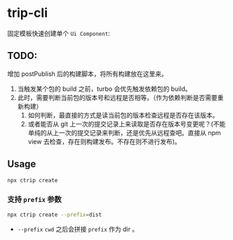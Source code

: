 # trip-cli

固定模板快速创建单个 `Ui Component`:

## TODO:

增加 postPublish 后的构建脚本，将所有构建放在这里来。

1. 当触发某个包的 build 之前，turbo 会优先触发依赖包的 build。
2. 此时，需要判断当前包的版本号和远程是否相等。（作为依赖判断是否需要重新构建）
   1. 如何判断，最直接的方式是读当前包的版本检查远程是否存在该版本。
   2. 或者能否从 git 上一次的提交记录上来读取是否存在版本号变更呢？(不能单纯的从上一次的提交记录来判断，还是优先从远程查吧。直接从 npm view 去检查，存在则构建发布。不存在则不进行发布)。

## Usage

```sh
npx ctrip create
```

### 支持 `prefix` 参数

```sh
npx ctrip create --prefix=dist
```

- `--prefix` `cwd` 之后会拼接 `prefix` 作为 dir 。
